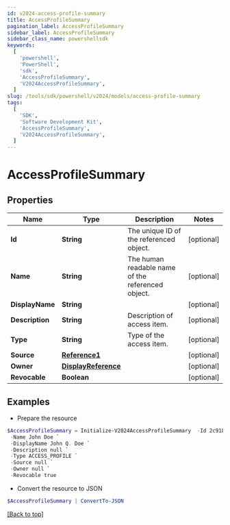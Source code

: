```yaml
---
id: v2024-access-profile-summary
title: AccessProfileSummary
pagination_label: AccessProfileSummary
sidebar_label: AccessProfileSummary
sidebar_class_name: powershellsdk
keywords:
  [
    'powershell',
    'PowerShell',
    'sdk',
    'AccessProfileSummary',
    'V2024AccessProfileSummary',
  ]
slug: /tools/sdk/powershell/v2024/models/access-profile-summary
tags:
  [
    'SDK',
    'Software Development Kit',
    'AccessProfileSummary',
    'V2024AccessProfileSummary',
  ]
---
```


# AccessProfileSummary

## Properties

| Name | Type | Description | Notes |
| --- | --- | --- | --- |
| **Id** | **String** | The unique ID of the referenced object. | [optional] |
| **Name** | **String** | The human readable name of the referenced object. | [optional] |
| **DisplayName** | **String** |  | [optional] |
| **Description** | **String** | Description of access item. | [optional] |
| **Type** | **String** | Type of the access item. | [optional] |
| **Source** | [**Reference1**](reference1) |  | [optional] |
| **Owner** | [**DisplayReference**](display-reference) |  | [optional] |
| **Revocable** | **Boolean** |  | [optional] |

## Examples

- Prepare the resource

```powershell
$AccessProfileSummary = Initialize-V2024AccessProfileSummary  -Id 2c91808568c529c60168cca6f90c1313 `
 -Name John Doe `
 -DisplayName John Q. Doe `
 -Description null `
 -Type ACCESS_PROFILE `
 -Source null `
 -Owner null `
 -Revocable true
```

- Convert the resource to JSON

```powershell
$AccessProfileSummary | ConvertTo-JSON
```

[[Back to top]](#)
